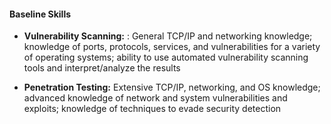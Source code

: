 <!-- NIST Special Publication 800-115 Technical Guide to Information Security Testing and Assessment -->

#### Baseline Skills

* **Vulnerability Scanning:** : General TCP/IP and networking knowledge; knowledge of ports, protocols, services, and vulnerabilities for a variety of operating systems; ability to use automated vulnerability scanning tools and interpret/analyze the results

* **Penetration Testing:** Extensive TCP/IP, networking, and OS knowledge; advanced knowledge of network and system vulnerabilities and exploits; knowledge of techniques to evade security detection
